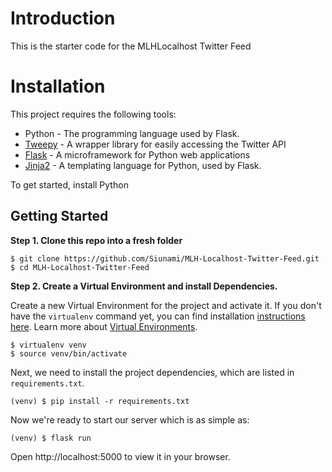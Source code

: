 # Introduction

This is the starter code for the MLHLocalhost Twitter Feed

# Installation

This project requires the following tools:

- Python - The programming language used by Flask.
- [Tweepy](http://www.tweepy.org/) - A wrapper library for easily accessing the Twitter API
- [Flask](http://flask.pocoo.org/) - A microframework for Python web applications
- [Jinja2](http://jinja.pocoo.org/docs/2.10/) - A templating language for Python, used by Flask.

To get started, install Python

## Getting Started

**Step 1. Clone this repo into a fresh folder**

```
$ git clone https://github.com/Siunami/MLH-Localhost-Twitter-Feed.git
$ cd MLH-Localhost-Twitter-Feed
```

**Step 2. Create a Virtual Environment and install Dependencies.**

Create a new Virtual Environment for the project and activate it. If you don't have the `virtualenv` command yet, you can find installation [instructions here](https://virtualenv.readthedocs.io/en/latest/). Learn more about [Virtual Environments](http://flask.pocoo.org/docs/1.0/installation/#virtual-environments).

```
$ virtualenv venv
$ source venv/bin/activate
```

Next, we need to install the project dependencies, which are listed in `requirements.txt`.

```
(venv) $ pip install -r requirements.txt
```

Now we're ready to start our server which is as simple as:

```
(venv) $ flask run
```

Open http://localhost:5000 to view it in your browser.

